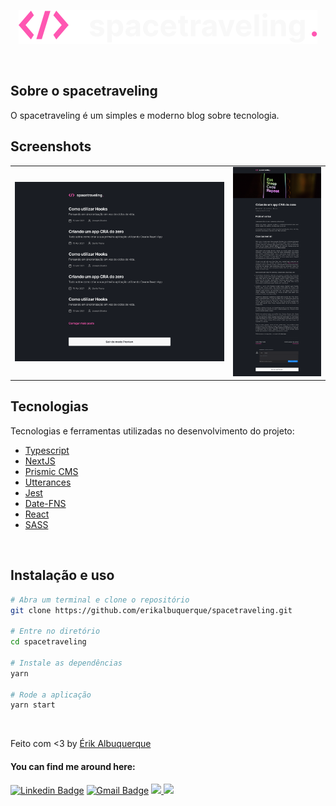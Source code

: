 <p align="center">
<img src="public/logo.svg" alt="dt money">
</p>
<br>

## Sobre o spacetraveling

O spacetraveling é um simples e moderno blog sobre tecnologia.

## Screenshots

|  |  |
:-------------------:|:-------------------:
| ![](.github/home.png) | ![](.github/post.png)


## Tecnologias

Tecnologias e ferramentas utilizadas no desenvolvimento do projeto:

* [Typescript](https://www.typescriptlang.org/)
* [NextJS](https://nextjs.org/)
* [Prismic CMS](https://prismic.io/)
* [Utterances](https://utteranc.es/)
* [Jest](https://jestjs.io/pt-BR/)
* [Date-FNS](https://date-fns.org/)
* [React](https://reactjs.org/)
* [SASS](https://sass-lang.com/)

<br>

## Instalação e uso

```bash
# Abra um terminal e clone o repositório
git clone https://github.com/erikalbuquerque/spacetraveling.git

# Entre no diretório
cd spacetraveling

# Instale as dependências
yarn

# Rode a aplicação
yarn start
```

<br>

Feito com <3 by [Érik Albuquerque](https://github.com/erikalbuquerque)

<left>
  <h4>You can find me around here:</h4>

[![Linkedin Badge](https://img.shields.io/badge/-Linkedin-blue?style=flat-square&logo=Linkedin&logoColor=white&link=https://www.linkedin.com/in/erik-albuquerque/)](https://www.linkedin.com/in/erik-albuquerque/)
[![Gmail Badge](https://img.shields.io/badge/-Gmail-c14438?style=flat-square&logo=Gmail&logoColor=white&link=mailto:erik.albuquerque.oficial@gmail.com)](mailto:erik.albuquerque.oficial@gmail.com)
<a href="https://www.instagram.com/albuquerik">
<img height="20px" src="https://img.shields.io/badge/Instagram-E4405F?&style=for-the-badge&logo=Instagram&logoColor=white">
</a>
<a href="https://app.rocketseat.com.br/me/erik-albuquerque">
<img height="20px" src="https://img.shields.io/badge/Rocketseat-8257E6?&style=for-the-badge&logo=apacherocketmq&logoColor=white">
</a>

</left>
